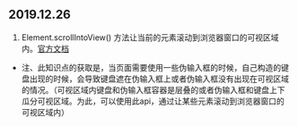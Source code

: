 ## 2019.12.26

1. Element.scrollIntoView() 方法让当前的元素滚动到浏览器窗口的可视区域内。[官方文档](https://developer.mozilla.org/zh-CN/docs/Web/API/Element/scrollIntoView) 

* 注、此知识点的获取是，当页面需要使用一些伪输入框的时候，自己构造的键盘出现的时候，会导致键盘遮在伪输入框上或者伪输入框没有出现在可视区域的情况。（可视区域内键盘和伪输入框容器是层叠的或者伪输入框和键盘上下瓜分可视区域。为此，可以使用此api，通过让某些元素滚动到浏览器窗口的可视区域内）
